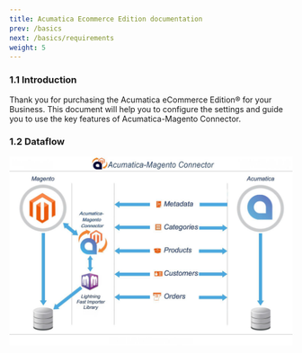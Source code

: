 ```yaml
---
title: Acumatica Ecommerce Edition documentation
prev: /basics
next: /basics/requirements
weight: 5
---
```

### 1.1 Introduction

Thank you for purchasing the Acumatica eCommerce Edition® for your Business. This document will
help you to configure the settings and guide you to use the key features of Acumatica-Magento Connector.

### 1.2 Dataflow

![Grav Overview](images/dataflow.jpg)
